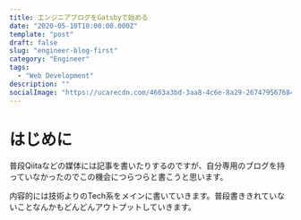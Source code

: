 ```yaml
---
title: エンジニアブログをGatsbyで始める
date: "2020-05-10T10:00:00.000Z"
template: "post"
draft: false
slug: "engineer-blog-first"
category: "Engineer"
tags:
  - "Web Development"
description: ""
socialImage: "https://ucarecdn.com/4663a3bd-3aa8-4c6e-8a29-267479567684/"
---
```


# はじめに

普段Qiitaなどの媒体には記事を書いたりするのですが、自分専用のブログを持っていなかったのでこの機会につらつらと書こうと思います。

内容的には技術よりのTech系をメインに書いていきます。普段書ききれていないことなんかもどんどんアウトプットしていきます。

